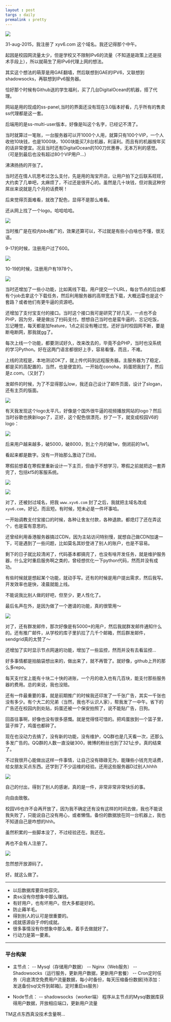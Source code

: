 ```yaml
---
layout : post
targs : daily
premalink : pretty
---
```


![](../img/s/XYV6/xyv6-domain.png)

31-aug-2015，我注册了 xyv6.com 这个域名。我还记得那个中午。

起因是校园网流量太少，但是学校又不限制IPv6的流量（不知道是政策上还是技术手段上），所以就萌生了用IPv6代理上网的想法。

其实这个想法的萌芽是用GAE翻墙，然后联想到GAE的IPV6，又联想到shadowsocks，再联想到IPv6服务器。

恰好那个时候有Github送的学生福利，买了几台DigitalOcean的机器，搭了代理。

网站是用的现成的ss-panel,当时的界面还没有现在3.0版本好看，几乎所有的售卖ss代理都是这一套。

后端用的是ss-multi-user版本，好像是叫这个名字，已经记不清了。

当时就算过一笔账，一台服务器可以开1000个人用，就算只有100个VIP，一个人收他10块钱，也是1000块，1000块能买7,8台机器，利滚利。而且有的机器按年买的话非常便宜。况且当时还有DigitalOcean的100刀优惠券，无本万利的感觉。（可是到最后也没有超过80个VIP用户...）

沸沸扬扬的开张了。

当时还在情人坑思考过怎么支付，先是用的淘宝开店，让用户拍下之后联系旺旺，大约卖了几单吧，太麻烦了，不过还是很开心的。虽然是几十块钱，但对我这种穷屌丝来说就是几个月的话费啊！

后来觉得页面难看，就改了配色，显得不是那么难看。

还从网上找了一个logo。哈哈哈哈。

![](../img/s/XYV6/logo-1.png)

当时推广是在校内bbs推广的，效果还算可以，不过就是有些小白啥也不懂，很无语。

9-17的时候，注册用户过了600。

![](../img/s/XYV6/601-users.png)

10-19的时候，注册用户有1978个。

![](../img/s/XYV6/1978.png)

当时还增加了一些小功能，比如离线下载。用户提交一个URL，每台节点的后台都有个job去拿这个下载任务，然后利用服务器的高带宽去下载，大概迅雷也是这个套路？或者他们有更牛逼的资源吧。

还增加了支付宝支付的接口。当时这个接口我可是研究了好几天，一点也不会PHP，因为穷，硬是做出了扫码支付。想想自己当时也是蛮牛逼的，忘记吃饭，忘记睡觉，每天都是加feature，1点之前没有睡过觉。还好当时校园网不断，要是断电断网，那我就gg了。

每次上线一个功能，都要测试好久，改来改去的，毕竟不会PHP，当时也没系统的学习Python。好在这两门语言都很好上手，容易看懂，而且，不难。

上线的流程是，本地测试OK了，就上传代码到远程服务器。主服务器为了稳定，都是买的高配置的，当然，也是便宜的。一开始在conoha，妈蛋把我封了，然后是z.com。（又封了）

发邮件的时候，为了不显得那么low，我还自己设计了邮件页面，设计了slogan，还有主页的版面。

![](../img/s/XYV6/ds.png)

有天我发现这个logo太平凡，好像是个国外很牛逼的视频播放网站的logo？然后当时谷歌也换新logo了，正好，这个配色很漂亮，抄了一下，就变成校园V6的logo：

![](../img/s/XYV6/logo-2.png)

后来用户越来越多，破5000，破8000，到上个月的破1w，倒闭前的1w1。

看起来都是数字。没有一开始那么激动了已经。

寒假前想着在寒假里重新设计一下主页，但由于不想学习，寒假之前就把这一套弄完了，包括kf5的客服系统。

![](../img/s/XYV6/index.png)

![](../img/s/XYV6/index-full.png)

对了，还被封过域名，把我 `www.xyv6.com` 封了之后，我就把主域名改成`xyv6.com`，好记，而且短。有时候，短未必是一件坏事哈。

一开始调教支付宝接口的时候，各种让舍友付款，各种退款。都熄灯了还在弄这个，也是蛮有意思的。

还曾经利用香港服务器搞过CDN，因为主站访问特别慢，就想自己做CDN加速一下，可是遇到了一些问题，比如莫名其妙登进了别人的账户，也是不容易。

剩下的日子就比较清闲了，代码基本都搞完了，也没有啥开发任务，就是维护服务器，什么定时重启服务啊之类的，曾经想优化一下python代码，然而并没有成功。

有些时候就是想起某个功能，就动手写。还有的时候是用户提出需求，然后我写。开发效率也是快，凌晨就能上线。

不能说我比别人做的好吧，但至少，更人性化了。

最后名声在外，是因为做了一个邀请的功能，真的很管用～

![](../img/s/XYV6/xyv6-google.png)

对了，还有群发邮件，那次好像是有5000+的用户，然后我就群发邮件通知什么的。还有推广邮件，从学校的库子里扒拉了几千个邮箱，然后群发邮件，sendgrid真的太赞了～

还增加了实时显示节点网速的功能，增加了一些监控，然而并没有去看监控...

好多事情都是拍脑袋想出来的，做出来了，就不再管了。就好像，github上开的那么多repo。

每天支付宝上能有十块二十快的进账，一个月的收入也有几百块，能支付那些服务器的费用。总的来说，我也没赔。

还有一件最重要的事，就是前期推广的时候我还印发了一千张广告，其实一千张也没有多少。有个大二的兄弟（当然，我也不认识人家），帮我发了一中午。省下的广告还在校园内到处贴，妈蛋还被一个保安拍照了，说不能贴广告，日狗。

回首往事啊，好像也没有很多感慨。就是觉得怪可惜的。把鸡蛋放到一个篮子里，篮子摔了，鸡蛋也都碎了。

现在也没动力去搞了，没有新的功能，没有维护，QQ群也是几天看一次，还那么多发广告的。QQ群的人数一直没破300，微博的粉丝也到了321止步。真的结束了。

不过我很开心能做出这样一件事情，让自己没有碌碌无为，能赚些小钱充充话费，给女朋友买点东西。还学到了不少运维的经验。还用这些服务器D过别人hhhh

![](../img/s/XYV6/over.png)

自己的付出，得到了别人的感谢，真的是一件，非常非常非常快乐的事。

向自由致敬。

校园V6也许不会再开放了，因为我不确定还有没有这样的时间去做，我也不能说我失败了，只能说自己没有用心，或者懒惰。备份的数据放在同一台机器上，我也不知道自己是咋想的hhh。

虽然积累的一些脚本没了，不过经验还在。我还在。

再也不会有人注册了。

![](../img/s/XYV6/emails.png)

忽然想开放源码了。

好。就这么做了。

---

- 以后数据库要异地容灾。
- 卖ss没有你想象中那么赚钱。
- 有好用户，也有坏用户。但大多都是好的。
- 防止薅羊毛。
- 得到别人的认可是很重要的。
- 成就感源自于*你*的成就。
- 很多事情没有你想象中那么难，着手去做就好了。
- 行动力是第一要素。

---
### 平台构架

- 主节点：
-- Mysql（存储用户数据）
-- Nginx（Web服务）
-- Shadowsocks（运行服务，更新用户数据，更新用户套餐）
-- Cron定时任务（月底清空免费用户流量数据，每小时备份，每天压缩备份数据[待添加：发送备份sql文件到邮箱]，定时重启ss服务）

- Node节点：
-- shadowsocks（worker端）
程序从主节点的Mysql数据库获得用户数据，开放相应端口，更新用户流量

TM这点东西真没技术含量啊...
